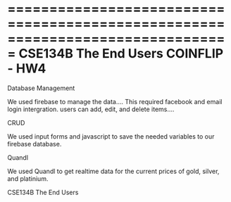 ===============================================================================
                             CSE134B The End Users
                               COINFLIP - HW4
===============================================================================


Database Management

We used firebase to manage the data.... This required facebook and email login intergration. users can add, edit, and delete items....

CRUD

We used input forms and javascript to save the needed variables to our firebase database.

Quandl

We used Quandl to get realtime data for the current prices of gold, silver, and platinium.

CSE134B The End Users


